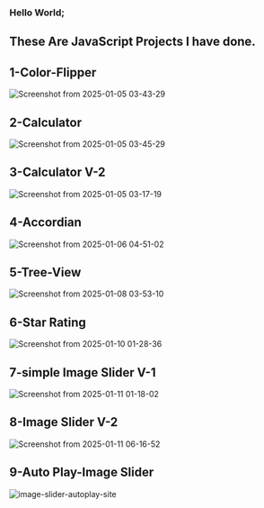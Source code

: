 <h3>Hello World;</h3>
<h2>These Are JavaScript Projects I have done.</h2>



 <h2>1-Color-Flipper</h2>
 
 ![Screenshot from 2025-01-05 03-43-29](https://github.com/user-attachments/assets/542de11f-28fb-4c7c-b67b-a076732509c4)

<h2>2-Calculator</h2>

![Screenshot from 2025-01-05 03-45-29](https://github.com/user-attachments/assets/5b3977d6-c3f9-44fd-b53a-f80ac1f582cf)

<h2>3-Calculator V-2</h2>

![Screenshot from 2025-01-05 03-17-19](https://github.com/user-attachments/assets/152e3f9a-b55f-4ad3-8c4d-f7656e74e7c7)

<h2>4-Accordian</h2>

![Screenshot from 2025-01-06 04-51-02](https://github.com/user-attachments/assets/e4713c06-1301-4b07-8cf6-104afee5da8d)


<h2>5-Tree-View</h2>

![Screenshot from 2025-01-08 03-53-10](https://github.com/user-attachments/assets/2d21b5c6-0c34-48b3-90dc-49c153e43efb)

<h2>6-Star Rating</h2> 

![Screenshot from 2025-01-10 01-28-36](https://github.com/user-attachments/assets/b2eb7f23-9303-4d82-84cf-bd4dd5af1f26)



<h2>7-simple Image Slider V-1</h2>

![Screenshot from 2025-01-11 01-18-02](https://github.com/user-attachments/assets/8798f216-5afc-4840-8aef-cad765c75b47)


<h2>8-Image Slider V-2</h2>

![Screenshot from 2025-01-11 06-16-52](https://github.com/user-attachments/assets/89f10e16-46af-4104-94f5-49125c38870a)


<h2>9-Auto Play-Image Slider</h2>


![image-slider-autoplay-site](https://github.com/user-attachments/assets/d4610978-d1dd-4df0-a619-5a9fc5619eb0)
